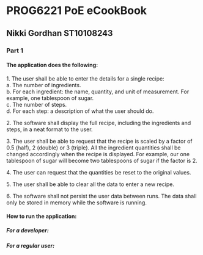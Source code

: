 <h1> <b> PROG6221 PoE eCookBook </b> </h1>
<h2> Nikki Gordhan ST10108243 </h2>
<h3> Part 1 </h3>
<h4> The application does the following: </h4>
<p> 1. The user shall be able to enter the details for a single recipe: </br>
	a. The number of ingredients.</br>
	b. For each ingredient: the name, quantity, and unit of measurement. For example, one tablespoon of sugar.</br>
	c. The number of steps.</br>
	d. For each step: a description of what the user should do. </p>
<p> 2.  The software shall display the full recipe, including the ingredients and steps, in a neat format to the user. </br> </p>
<p> 3. The user shall be able to request that the recipe is scaled by a factor of 0.5 (half), 2 (double) or 3 (triple). All the ingredient quantities shall be changed accordingly when the recipe is displayed. For example, our one tablespoon of sugar will become two tablespoons of sugar if the factor is 2. </br> </p>
<p> 4. The user can request that the quantities be reset to the original values. </br> </p>
<p> 5. The user shall be able to clear all the data to enter a new recipe.  </br> </p>
<p> 6. The software shall not persist the user data between runs. The data shall only be stored in memory while the software is running.  </br> </p>

<h4> How to run the application: </h4>
<h5> For a developer: </h5>
<h5> For a regular user: 
